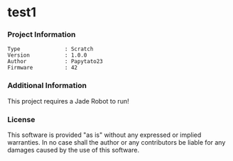test1
================



### Project Information
```
Type              : Scratch
Version           : 1.0.0
Author            : Papytato23
Firmware          : 42
```

### Additional Information
This project requires a Jade Robot to run!

### License
This software is provided "as is" without any expressed or implied warranties.  In no case shall the author or any contributors be liable for any damages caused by the use of this software.

